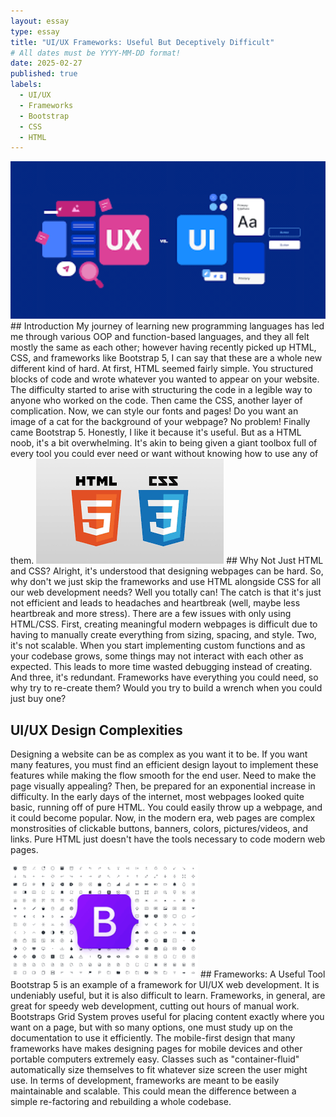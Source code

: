 ```yaml
---
layout: essay
type: essay
title: "UI/UX Frameworks: Useful But Deceptively Difficult"
# All dates must be YYYY-MM-DD format!
date: 2025-02-27
published: true
labels:
  - UI/UX
  - Frameworks
  - Bootstrap
  - CSS
  - HTML
---
```

<img width="600px" class="rounded float-start pe-4 ms-auto" src="../img/UIUX.png">
## Introduction
My journey of learning new programming languages has led me through various OOP and function-based languages, and they all felt mostly the same as each other; however
having recently picked up HTML, CSS, and frameworks like Bootstrap 5, I can say that these are a whole new different kind of hard. At first, HTML seemed fairly simple.
You structured blocks of code and wrote whatever you wanted to appear on your website. The difficulty started to arise with structuring the code in a legible way to anyone who worked on the code. Then came the CSS, another layer of complication. Now, we can style our fonts and pages! Do you want an image of a cat
for the background of your webpage? No problem! Finally came Bootstrap 5. Honestly, I like it because it's useful. But as a HTML noob, it's a bit overwhelming. It's akin 
to being given a giant toolbox full of every tool you could ever need or want without knowing how to use any of them.

<img width="300px" class="rounded float-start pe-4" src="../img/htmlwithcss.png">
## Why Not Just HTML and CSS?
Alright, it's understood that designing webpages can be hard. So, why don't we just skip the frameworks and use HTML alongside CSS for all our web development needs? Well you totally can! 
The catch is that it's just not efficient and leads to headaches and heartbreak (well, maybe less heartbreak and more stress). There are a few issues with only
using HTML/CSS. First, creating meaningful modern webpages is difficult due to having to manually create everything from sizing, spacing, and style. Two, it's not scalable.
When you start implementing custom functions and as your codebase grows, some things may not interact with each other as expected. This leads to more time wasted debugging instead
of creating. And three, it's redundant. Frameworks have everything you could need, so why try to re-create them? Would you try to build a wrench when you could just buy one?

## UI/UX Design Complexities
Designing a website can be as complex as you want it to be. If you want many features, you must find an efficient design layout to implement these features while making
the flow smooth for the end user. Need to make the page visually appealing? Then, be prepared for an exponential increase in difficulty. In the early days of the internet,
most webpages looked quite basic, running off of pure HTML. You could easily throw up a webpage, and it could become popular. Now, in the modern era, web pages are complex
monstrosities of clickable buttons, banners, colors, pictures/videos, and links. Pure HTML just doesn't have the tools necessary to code modern web pages.

<img width="300px" class="rounded float-start pe-4" src="../img/bootstrap.png">
## Frameworks: A Useful Tool
Bootstrap 5 is an example of a framework for UI/UX web development. It is undeniably useful, but it is also difficult to learn. Frameworks, in general, are great for
speedy web development, cutting out hours of manual work. Bootstraps Grid System proves useful for placing content exactly where you want on a page, but with so many options,
one must study up on the documentation to use it efficiently. The mobile-first design that many frameworks have makes designing pages for mobile devices and other portable computers 
extremely easy. Classes such as "container-fluid" automatically size themselves to fit whatever size screen the user might use. In terms of development, frameworks are meant to be
easily maintainable and scalable. This could mean the difference between a simple re-factoring and rebuilding a whole codebase.

